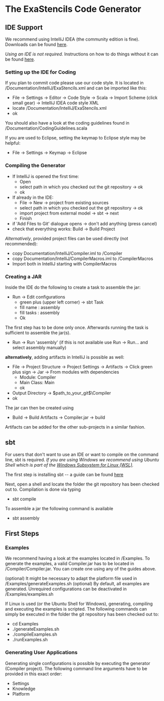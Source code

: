 <!---



A nicely formatted online version of this README should be available here: https://hackmd.io/s/SJof5RTnG



--->



# The ExaStencils Code Generator

## IDE Support

We recommend using IntelliJ IDEA (the community edition is fine).
Downloads can be found [here](https://www.jetbrains.com/idea/download/).

*Using an IDE is not required.* Instructions on how to do things without it can be found [here](#sbt).

### Setting up the IDE for Coding

If you plan to commit code please use our code style. It is located in /Documentation/IntelliJ/ExaStencils.xml and can be imported like this:
*  File -> Settings -> Editor -> Code Style -> Scala -> Import Scheme (click small gear) -> IntelliJ IDEA code style XML
*  locate /Documentation/IntelliJ/ExaStencils.xml
*  ok

You should also have a look at the coding guidelines found in /Documentation/CodingGuidelines.scala

If you are used to Eclipse, setting the keymap to Eclipse style may be helpful:
*  File -> Settings -> Keymap -> Eclipse

### Compiling the Generator

* If IntelliJ is opened the first time:
  * Open
  * select path in which you checked out the git repository -> ok
  * ok
* If already in the IDE:
  * File -> New -> project from existing sources
  * select path in which you checked out the git repository -> ok
  * import project from external model -> sbt -> next
  * Finish
* if 'Add Files to Git' dialogue opens -> don't add anything (press cancel)
* check that everything works: Build -> Build Project

*Alternatively*, provided project files can be used directly (not recommended):
* copy Documentation/IntelliJ/Compiler.iml to /Compiler
* copy Documentation/IntelliJ/CompilerMacros.iml to /CompilerMacros
* Import both in IntelliJ starting with CompilerMacros

### Creating a JAR

Inside the IDE do the following to create a task to assemble the jar:
* Run -> Edit configurations
  * green plus (upper left corner) -> sbt Task
  * fill name  : assembly
  * fill tasks : assembly
  * Ok

The first step has to be done only once. Afterwards running the task is sufficient to assemble the jar(s).
* Run -> Run 'assembly' (if this is not available use Run -> Run... and select assembly manually)

**alternatively**, adding artifacts in IntelliJ is possible as well:
* File -> Project Structure -> Project Settings -> Artifacts -> Click green plus sign -> Jar -> From modules with dependencies
    * Module: Compiler
    * Main Class: Main
    * ok
* Output Directory -> \$path_to_your_git\$\Compiler
* ok

The jar can then be created using 
* Build -> Build Artifacts -> Compiler.jar -> build

Artifacts can be added for the other sub-projects in a similar fashion.

## sbt

For users that don't want to use an IDE or want to compile on the command line, sbt is required.
*If you are using Windows we recommend using Ubuntu Shell which is part of the [Windows Subsystem for Linux (WSL)](https://docs.microsoft.com/en-us/windows/wsl/install-win10).*

The first step is installing sbt -- a guide can be found [here](https://www.scala-sbt.org/1.0/docs/Installing-sbt-on-Linux.html)

Next, open a shell and locate the folder the git repository has been checked out to.
Compilation is done via typing
* sbt compile

To assemble a jar the following command is available
* sbt assembly

## First Steps

### Examples

We recommend having a look at the examples located in /Examples.
To generate the examples, a valid Compiler.jar has to be located in /Compiler/Compiler.jar. You can create one using any of the guides above.

(optional) It might be necessary to adapt the platform file used in /Examples/generateExamples.sh
(optional) By default, all examples are generated. Unrequired configurations can be deactivated in /Examples/examples.sh

If Linux is used (or the Ubuntu Shell for Windows), generating, compiling and executing the examples is scripted. The following commands can simply be executed in the folder the git repository has been checked out to:
* cd Examples
* ./generateExamples.sh
* ./compileExamples.sh
* ./runExamples.sh

### Generating User Applications

Generating single configurations is possible by executing the generator (Compiler project). The following command line arguments have to be provided in this exact order:
* Settings
* Knowledge
* Platform
